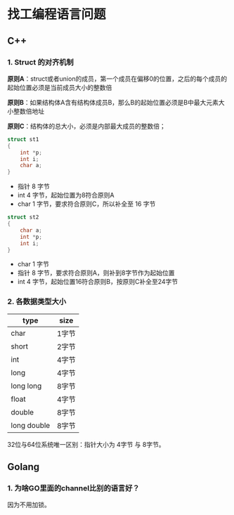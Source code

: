# 找工编程语言问题

## C++
### 1. Struct 的对齐机制
**原则A**：struct或者union的成员，第一个成员在偏移0的位置，之后的每个成员的起始位置必须是当前成员大小的整数倍

**原则B**：如果结构体A含有结构体成员B，那么B的起始位置必须是B中最大元素大小整数倍地址

**原则C**：结构体的总大小，必须是内部最大成员的整数倍；

```cpp
struct st1
{
    int *p;
    int i;
    char a;
}
```

- 指针 8 字节
- int 4 字节，起始位置为8符合原则A
- char 1 字节，要求符合原则C，所以补全至 16 字节


```cpp
struct st2
{
    char a;
    int *p;
    int i;
}
```
- char 1 字节
- 指针 8 字节，要求符合原则A，则补到8字节作为起始位置
- int 4 字节，起始位置16符合原则B，按原则C补全至24字节

### 2. 各数据类型大小
|type|size|
|---|---|
|char|1字节|
|short|2字节|
|int|4字节|
|long|4字节|
|long long|8字节|
|float|4字节|
|double|8字节|
|long double|8字节|

32位与64位系统唯一区别：指针大小为 4字节 与 8字节。
 
## Golang

### 1. 为啥GO里面的channel比别的语言好？
因为不用加锁。
